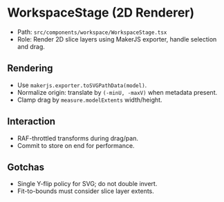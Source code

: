 # WorkspaceStage (2D Renderer)

- Path: `src/components/workspace/WorkspaceStage.tsx`
- Role: Render 2D slice layers using MakerJS exporter, handle selection and drag.

## Rendering
- Use `makerjs.exporter.toSVGPathData(model)`.
- Normalize origin: translate by `(-minU, -maxV)` when metadata present.
- Clamp drag by `measure.modelExtents` width/height.

## Interaction
- RAF-throttled transforms during drag/pan.
- Commit to store on end for performance.

## Gotchas
- Single Y-flip policy for SVG; do not double invert.
- Fit-to-bounds must consider slice layer extents.
